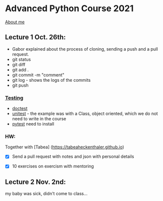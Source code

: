 # Advanced Python Course 2021

[About me](https://michalroit.github.io/aboutMe)

## Lecture 1 Oct. 26th:

* Gabor explained about the process of cloning, sending a push and a pull request.
* git status
* git diff
* git add .
* git commit -m "comment"
* git log - shows the logs of the commits
* git push


### [Testing](https://code-maven.com/slides/python/testing-demo)

* [doctest](https://code-maven.com/slides/python/testing-demo-doctest)
* [unitest](https://code-maven.com/slides/python/testing-demo-unittest) - the example was with a Class, object oriented, which we do not need to write in the course
* [pytest](https://code-maven.com/slides/python/testing-demo-pytest) need to install

### HW:
Together with [Tabea] (https://tabeaheckenthaler.github.io)
- [x] Send a pull request with notes and json with personal details
- [x] 10 exercises on exercism with mentoring


## Lecture 2 Nov. 2nd:
my baby was sick, didn't come to class... 
